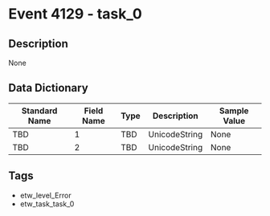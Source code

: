 # Event 4129 - task_0

## Description
None

## Data Dictionary
|Standard Name|Field Name|Type|Description|Sample Value|
|---|---|---|---|---|
|TBD|1|TBD|UnicodeString|None|None|
|TBD|2|TBD|UnicodeString|None|None|

## Tags
* etw_level_Error
* etw_task_task_0